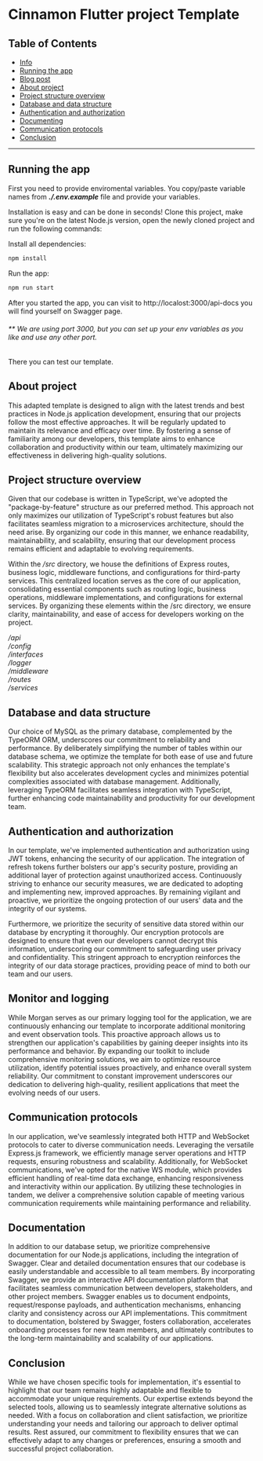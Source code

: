 # Cinnamon Flutter project Template

## **Table of Contents**

*  [Info](#info)
*  [Running the app](#running)
*  [Blog post](#blog)
*  [About project](#about)
*  [Project structure overview](#structure)
*  [Database and data structure](#database)
*  [Authentication and authorization](#auth)
*  [Documenting](#docs)
*  [Communication protocols](#protocol)
*  [Conclusion](#conclusion)
----

## **Running the app** <a name="running"></a>

First you need to provide enviromental variables. You copy/paste variable names from **<em>./.env.example</em>** file and provide your variables.

Installation is easy and can be done in seconds! Clone this project, make sure you're on the latest Node.js version, open the newly cloned project and run the following commands:

Install all dependencies:

```bash
npm install
```

Run the app:

```bash
npm run start
```
After you started the app, you can visit to http://localost:3000/api-docs you will find yourself on Swagger page.

###### ** We are using port 3000, but you can set up your env variables as you like and use any other port.

There you can test our template.

## **About project** <a name="about"></a>

This adapted template is designed to align with the latest trends and best practices in Node.js application development, ensuring that our projects follow the most effective approaches. It will be regularly updated to maintain its relevance and efficacy over time. By fostering a sense of familiarity among our developers, this template aims to enhance collaboration and productivity within our team, ultimately maximizing our effectiveness in delivering high-quality solutions.

## **Project structure overview** <a name="structure"></a>

Given that our codebase is written in TypeScript, we've adopted the "package-by-feature" structure as our preferred method. This approach not only maximizes our utilization of TypeScript's robust features but also facilitates seamless migration to a microservices architecture, should the need arise. By organizing our code in this manner, we enhance readability, maintainability, and scalability, ensuring that our development process remains efficient and adaptable to evolving requirements.

Within the */src* directory, we house the definitions of Express routes, business logic, middleware functions, and configurations for third-party services. This centralized location serves as the core of our application, consolidating essential components such as routing logic, business operations, middleware implementations, and configurations for external services. By organizing these elements within the /src directory, we ensure clarity, maintainability, and ease of access for developers working on the project.

*/api*<br>
*/config*<br>
*/interfaces*<br>
*/logger*<br>
*/middleware*<br>
*/routes*<br>
*/services*<br>

## **Database and data structure** <a name="database"></a>

Our choice of MySQL as the primary database, complemented by the TypeORM ORM, underscores our commitment to reliability and performance. By deliberately simplifying the number of tables within our database schema, we optimize the template for both ease of use and future scalability. This strategic approach not only enhances the template's flexibility but also accelerates development cycles and minimizes potential complexities associated with database management. Additionally, leveraging TypeORM facilitates seamless integration with TypeScript, further enhancing code maintainability and productivity for our development team.

## **Authentication and authorization** <a name="auth"></a>

In our template, we've implemented authentication and authorization using JWT tokens, enhancing the security of our application. The integration of refresh tokens further bolsters our app's security posture, providing an additional layer of protection against unauthorized access. Continuously striving to enhance our security measures, we are dedicated to adopting and implementing new, improved approaches. By remaining vigilant and proactive, we prioritize the ongoing protection of our users' data and the integrity of our systems.

Furthermore, we prioritize the security of sensitive data stored within our database by encrypting it thoroughly. Our encryption protocols are designed to ensure that even our developers cannot decrypt this information, underscoring our commitment to safeguarding user privacy and confidentiality. This stringent approach to encryption reinforces the integrity of our data storage practices, providing peace of mind to both our team and our users.

## **Monitor and logging** <a name="monitor"></a>

While Morgan serves as our primary logging tool for the application, we are continuously enhancing our template to incorporate additional monitoring and event observation tools. This proactive approach allows us to strengthen our application's capabilities by gaining deeper insights into its performance and behavior. By expanding our toolkit to include comprehensive monitoring solutions, we aim to optimize resource utilization, identify potential issues proactively, and enhance overall system reliability. Our commitment to constant improvement underscores our dedication to delivering high-quality, resilient applications that meet the evolving needs of our users.

## **Communication protocols** <a name="protocol"></a>

In our application, we've seamlessly integrated both HTTP and WebSocket protocols to cater to diverse communication needs. Leveraging the versatile Express.js framework, we efficiently manage server operations and HTTP requests, ensuring robustness and scalability. Additionally, for WebSocket communications, we've opted for the native WS module, which provides efficient handling of real-time data exchange, enhancing responsiveness and interactivity within our application. By utilizing these technologies in tandem, we deliver a comprehensive solution capable of meeting various communication requirements while maintaining performance and reliability.

## **Documentation** <a name="docs"></a>

In addition to our database setup, we prioritize comprehensive documentation for our Node.js applications, including the integration of Swagger. Clear and detailed documentation ensures that our codebase is easily understandable and accessible to all team members. By incorporating Swagger, we provide an interactive API documentation platform that facilitates seamless communication between developers, stakeholders, and other project members. Swagger enables us to document endpoints, request/response payloads, and authentication mechanisms, enhancing clarity and consistency across our API implementations. This commitment to documentation, bolstered by Swagger, fosters collaboration, accelerates onboarding processes for new team members, and ultimately contributes to the long-term maintainability and scalability of our applications.

## **Conclusion** <a name="conclusion"></a>

While we have chosen specific tools for implementation, it's essential to highlight that our team remains highly adaptable and flexible to accommodate your unique requirements. Our expertise extends beyond the selected tools, allowing us to seamlessly integrate alternative solutions as needed. With a focus on collaboration and client satisfaction, we prioritize understanding your needs and tailoring our approach to deliver optimal results. Rest assured, our commitment to flexibility ensures that we can effectively adapt to any changes or preferences, ensuring a smooth and successful project collaboration.